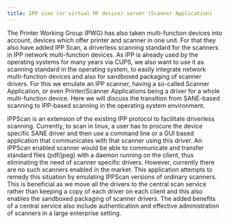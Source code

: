 ```yaml
---
title: IPP scan (or virtual MF device) server (Scanner Application)
---
```

The Printer Working Group (PWG) has also taken multi-function devices into account, devices which offer printer and scanner in one unit. For that they also have added IPP Scan, a driverless scanning standard for the scanners in IPP network multi-function devices.
As IPP is already used by the operating systems for many years via CUPS, we also want to use it as scanning standard in the operating system, to easily integrate network multi-function devices and also for sandboxed packaging of scanner drivers. For this we emulate an IPP scanner, having a so-called Scanner Application, or even Printer/Scanner Applications being a driver for a whole multi-function device.
Here we will discuss the transition from SANE-based scanning to IPP-based scanning in the operating system environment.

IPPScan is an extension of the existing IPP protocol to facilitate driverless scanning. 
Currently, to scan in linux, a user has to procure the device specific SANE driver and then use a command line or a GUI based application that communicates with that scanner using this driver. An IPPScan enabled scanner would be able to communicate and transfer standard files (pdf/jpeg) with a daemon running on the client, thus eliminating the need of scanner specific drivers. However, currently there are no such scanners enabled in the market. 
This application attempts to remedy this situation by emulating IPPScan versions of ordinary scanners. This is beneficial as we move all the drivers to the central scan service rather than keeping a copy of each driver on each client and this also enables the sandboxed packaging of scanner drivers. The added benefits of a central service also include authentication and effective administration of scanners in a large enterprise setting.

